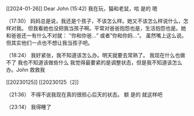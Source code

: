 [[2024-01-26]]
Dear John
  (15:42)
  我在玩，猫和老鼠，哈
  是的
  嗯


  （17:30）
    妈妈总是说，我还是个孩子，不该怎么样。她又不该怎么样说什么，怎样对我。
    但我看她也没把我当孩子啊。平常对爸爸抱怨也是，生活抱怨也是。她和爸爸还一有什么不对就：
    ‘’你和你爸...“ 或者”你和你妈...“。
    虽然嘴上这么说。
    但其实他们一点也不想让我当孩子吧。


   （18:24）
     我好紧张，我不知道该怎么办。明天就要去常熟了。
     我现在什么也做不了 我也不知道该做些什么
     我觉得最要紧的是调整状态，但是我不知道该怎么办。John
     救救我

[[20230125]]
[[20230125（2]]

  （21:36）
     不得不说我现在真的很担心后天的状态。
     额
     是的
     就这样吧


（23:14）
     我得睡了